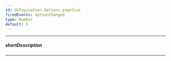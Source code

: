 ```yaml
---
id: dxPagination.Options.pageSize
firedEvents: optionChanged
type: Number
default: 5
---
```

---
##### shortDescription
<!-- Description goes here -->

---
<!-- Description goes here -->